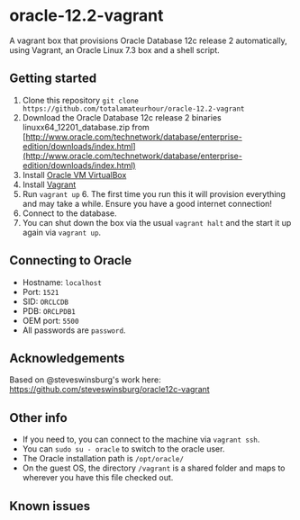 # oracle-12.2-vagrant
A vagrant box that provisions Oracle Database 12c release 2 automatically, using Vagrant, an Oracle Linux 7.3 box and a shell script.

## Getting started
1. Clone this repository `git clone https://github.com/totalamateurhour/oracle-12.2-vagrant`
2. Download the Oracle Database 12c release 2 binaries linuxx64_12201_database.zip
from [http://www.oracle.com/technetwork/database/enterprise-edition/downloads/index.html](http://www.oracle.com/technetwork/database/enterprise-edition/downloads/index.html)
3. Install [Oracle VM VirtualBox](https://www.virtualbox.org/wiki/Downloads)
4. Install [Vagrant](https://vagrantup.com/)
5. Run `vagrant up`
    6. The first time you run this it will provision everything and may take a while. Ensure you have a good internet connection!
7. Connect to the database.
8. You can shut down the box via the usual `vagrant halt` and the start it up again via `vagrant up`.

## Connecting to Oracle
* Hostname: `localhost`
* Port: `1521`
* SID: `ORCLCDB`
* PDB: `ORCLPDB1`
* OEM port: `5500`
* All passwords are `password`.

## Acknowledgements
Based on @steveswinsburg's work here: https://github.com/steveswinsburg/oracle12c-vagrant

## Other info

* If you need to, you can connect to the machine via `vagrant ssh`.
* You can `sudo su - oracle` to switch to the oracle user.
* The Oracle installation path is `/opt/oracle/`
* On the guest OS, the directory `/vagrant` is a shared folder and maps to wherever you have this file checked out.

## Known issues


